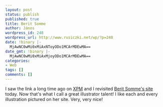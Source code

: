 ```yaml
---
layout: post
status: publish
published: true
title: Berit Somme
author: János
wordpress_id: 248
wordpress_url: http://www.rusiczki.net/wp/?p=248
date: !binary |-
  MjAwNC0wMi0xMiAxNToyODo1MCArMDEwMA==
date_gmt: !binary |-
  MjAwNC0wMi0xMiAxMjoyODo1MCArMDEwMA==
categories:
- Web
tags: []
comments: []
---
```

<p>I saw the link a long time ago on <a href="http://www.experimental.ro">XPM</a> and I revisited <a href="http://www.somme.no/">Berit Somme's site</a> today. Now that's what I call a great illustrator talent! I like each and every illustration pictured on her site. Very, very nice!</p>
